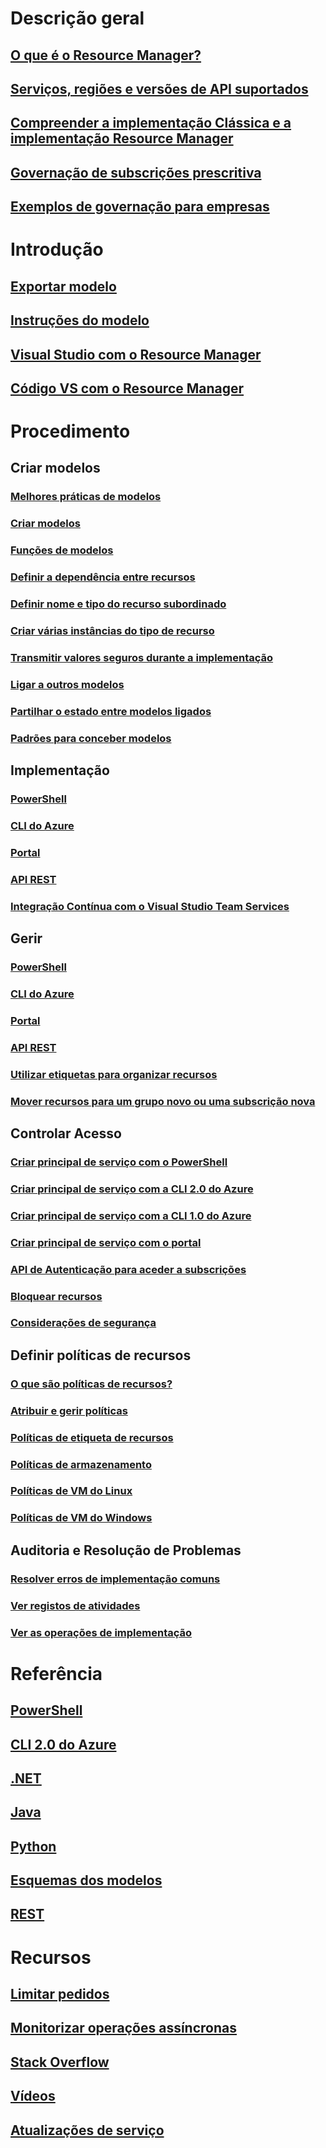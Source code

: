 # Descrição geral
## [O que é o Resource Manager?](resource-group-overview.md)
## [Serviços, regiões e versões de API suportados](resource-manager-supported-services.md)
## [Compreender a implementação Clássica e a implementação Resource Manager](resource-manager-deployment-model.md)
## [Governação de subscrições prescritiva](resource-manager-subscription-governance.md)
## [Exemplos de governação para empresas](resource-manager-subscription-examples.md)

# Introdução
## [Exportar modelo](resource-manager-export-template.md)
## [Instruções do modelo](resource-manager-template-walkthrough.md)
## [Visual Studio com o Resource Manager](vs-azure-tools-resource-groups-deployment-projects-create-deploy.md)
## [Código VS com o Resource Manager](resource-manager-vs-code.md)

# Procedimento
## Criar modelos
### [Melhores práticas de modelos](resource-manager-template-best-practices.md)
### [Criar modelos](resource-group-authoring-templates.md)
### [Funções de modelos](resource-group-template-functions.md)
### [Definir a dependência entre recursos](resource-group-define-dependencies.md)
### [Definir nome e tipo do recurso subordinado](resource-manager-template-child-resource.md)
### [Criar várias instâncias do tipo de recurso](resource-group-create-multiple.md)
### [Transmitir valores seguros durante a implementação](resource-manager-keyvault-parameter.md)
### [Ligar a outros modelos](resource-group-linked-templates.md)
### [Partilhar o estado entre modelos ligados](best-practices-resource-manager-state.md)
### [Padrões para conceber modelos](best-practices-resource-manager-design-templates.md)
## Implementação
### [PowerShell](resource-group-template-deploy.md)
### [CLI do Azure](resource-group-template-deploy-cli.md)
### [Portal](resource-group-template-deploy-portal.md)
### [API REST](resource-group-template-deploy-rest.md)
### [Integração Contínua com o Visual Studio Team Services](../vs-azure-tools-resource-groups-ci-in-vsts.md?toc=%2fazure%2fazure-resource-manager%2ftoc.json)
## Gerir
### [PowerShell](powershell-azure-resource-manager.md)
### [CLI do Azure](xplat-cli-azure-resource-manager.md)
### [Portal](resource-group-portal.md)
### [API REST](resource-manager-rest-api.md)
### [Utilizar etiquetas para organizar recursos](resource-group-using-tags.md)
### [Mover recursos para um grupo novo ou uma subscrição nova](resource-group-move-resources.md)
## Controlar Acesso
### [Criar principal de serviço com o PowerShell](resource-group-authenticate-service-principal.md)
### [Criar principal de serviço com a CLI 2.0 do Azure](/cli/azure/create-an-azure-service-principal-azure-cli?toc=%2fazure%2fazure-resource-manager%2ftoc.json)
### [Criar principal de serviço com a CLI 1.0 do Azure](resource-group-authenticate-service-principal-cli.md)
### [Criar principal de serviço com o portal](resource-group-create-service-principal-portal.md)
### [API de Autenticação para aceder a subscrições](resource-manager-api-authentication.md)
### [Bloquear recursos](resource-group-lock-resources.md)
### [Considerações de segurança](best-practices-resource-manager-security.md)
## Definir políticas de recursos
### [O que são políticas de recursos?](resource-manager-policy.md)
### [Atribuir e gerir políticas](resource-manager-policy-create-assign.md)
### [Políticas de etiqueta de recursos](resource-manager-policy-tags.md)
### [Políticas de armazenamento](resource-manager-policy-storage.md)
### [Políticas de VM do Linux](../virtual-machines/virtual-machines-linux-policy.md?toc=%2fazure%2fazure-resource-manager%2ftoc.json)
### [Políticas de VM do Windows](../virtual-machines/virtual-machines-windows-policy.md?toc=%2fazure%2fazure-resource-manager%2ftoc.json)
## Auditoria e Resolução de Problemas
### [Resolver erros de implementação comuns](resource-manager-common-deployment-errors.md)
### [Ver registos de atividades](resource-group-audit.md)
### [Ver as operações de implementação](resource-manager-deployment-operations.md)

# Referência
## [PowerShell](/powershell/resourcemanager/azurerm.resources/v3.5.0/azurerm.resources)
## [CLI 2.0 do Azure](/cli/azure/resource)
## [.NET](/dotnet/api/microsoft.azure.management.resourcemanager)
## [Java](/java/api/com.microsoft.azure.management.resources)
## [Python](http://azure-sdk-for-python.readthedocs.io/en/latest/resourcemanagement.html)
## [Esquemas dos modelos](https://github.com/Azure/azure-resource-manager-schemas)
## [REST](/rest/api/resources/)

# Recursos
## [Limitar pedidos](resource-manager-request-limits.md)
## [Monitorizar operações assíncronas](resource-manager-async-operations.md)
## [Stack Overflow](http://stackoverflow.com/questions/tagged/azure-resource-manager)
## [Vídeos](https://azure.microsoft.com/documentation/videos/index/?services=azure-resource-manager)
## [Atualizações de serviço](https://azure.microsoft.com/updates/?product=azure-resource-manager)
